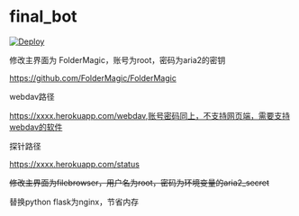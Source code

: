 # final_bot

[![Deploy](https://www.herokucdn.com/deploy/button.svg)](https://heroku.com/deploy)



修改主界面为 FolderMagic，账号为root，密码为aria2的密钥

https://github.com/FolderMagic/FolderMagic

webdav路径

https://xxxx.herokuapp.com/webdav,账号密码同上，不支持网页端，需要支持webdav的软件

探针路径

https://xxxx.herokuapp.com/status

~~修改主界面为filebrowser，用户名为root，密码为环境变量的aria2_secret~~ 

替换python flask为nginx，节省内存